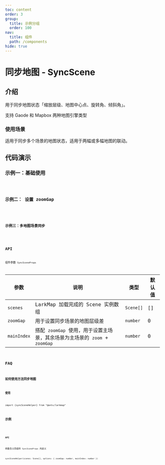 ```yaml
---
toc: content
order: 3
group:
  title: 示例分组
  order: 100
nav:
  title: 组件
  path: /components
hide: true
---
```


# 同步地图 - SyncScene

## 介绍

用于同步地图状态「缩放层级、地图中心点、旋转角、倾斜角」。

支持 Gaode 和 Mapbox 两种地图引擎类型

### 使用场景

适用于同步多个场景的地图状态，适用于两幅或多幅地图的联动。

## 代码演示

### 示例一：基础使用

<code src="./demos/default.tsx">

### 示例二： 设置 zoomGap

<code src="./demos/zoomGap.tsx">

### 示例三：多地图场景同步

<code src="./demos/multiSync.tsx">

## API

组件参数 `SyncSceneProps`

| 参数        | 说明                                                                       | 类型      | 默认值 |
| ----------- | -------------------------------------------------------------------------- | --------- | ------ |
| `scenes`    | LarkMap 加载完成的 Scene 实例数组                                          | `Scene[]` | []     |
| `zoomGap`   | 用于设置同步场景的地图层级差                                               | `number`  | 0      |
| `mainIndex` | 搭配 `zoomGap` 使用，用于设置主场景，其余场景为主场景的 `zoom` + `zoomGap` | `number`  | 0      |

## FAQ

### 如何使用方法同步地图

#### 使用

`import {syncSceneHelper} from "@antv/larkmap"`

### 示例

<code src="./demos/helper.tsx">

#### API

参数含义同组件 `SyncSceneProps` 内定义

`syncSceneHelper(scenes: Scene[], options: { zoomGap: number, mainIndex: number })`

